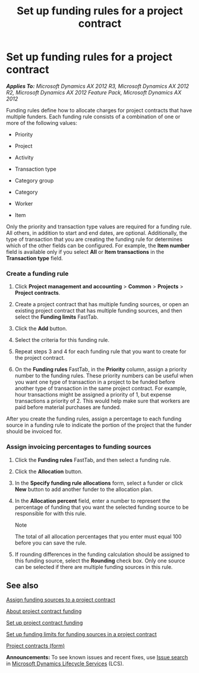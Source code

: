 ﻿---
title: Set up funding rules for a project contract
TOCTitle: Set up funding rules for a project contract
ms:assetid: b194fea3-9cfc-474e-860d-3fda41eceb5d
ms:mtpsurl: https://technet.microsoft.com/en-us/library/Hh242721(v=AX.60)
ms:contentKeyID: 36058981
ms.date: 04/18/2014
mtps_version: v=AX.60
f1_keywords:
- advanced funding
- funding rules
- project contract
- funding rule allocation
---

# Set up funding rules for a project contract 


_**Applies To:** Microsoft Dynamics AX 2012 R3, Microsoft Dynamics AX 2012 R2, Microsoft Dynamics AX 2012 Feature Pack, Microsoft Dynamics AX 2012_

Funding rules define how to allocate charges for project contracts that have multiple funders. Each funding rule consists of a combination of one or more of the following values:

  - Priority

  - Project

  - Activity

  - Transaction type

  - Category group

  - Category

  - Worker

  - Item

Only the priority and transaction type values are required for a funding rule. All others, in addition to start and end dates, are optional. Additionally, the type of transaction that you are creating the funding rule for determines which of the other fields can be configured. For example, the **Item number** field is available only if you select **All** or **Item transactions** in the **Transaction type** field.

### Create a funding rule

1.  Click **Project management and accounting** \> **Common** \> **Projects** \> **Project contracts**.

2.  Create a project contract that has multiple funding sources, or open an existing project contract that has multiple funding sources, and then select the **Funding limits** FastTab.

3.  Click the **Add** button.

4.  Select the criteria for this funding rule.

5.  Repeat steps 3 and 4 for each funding rule that you want to create for the project contract.

6.  On the **Funding rules** FastTab, in the **Priority** column, assign a priority number to the funding rules. These priority numbers can be useful when you want one type of transaction in a project to be funded before another type of transaction in the same project contract. For example, hour transactions might be assigned a priority of 1, but expense transactions a priority of 2. This would help make sure that workers are paid before material purchases are funded.

After you create the funding rules, assign a percentage to each funding source in a funding rule to indicate the portion of the project that the funder should be invoiced for.

### Assign invoicing percentages to funding sources

1.  Click the **Funding rules** FastTab, and then select a funding rule.

2.  Click the **Allocation** button.

3.  In the **Specify funding rule allocations** form, select a funder or click **New** button to add another funder to the allocation plan.

4.  In the **Allocation percent** field, enter a number to represent the percentage of funding that you want the selected funding source to be responsible for with this rule.
    

    > [!NOTE]
    > <P>The total of all allocation percentages that you enter must equal 100 before you can save the rule.</P>



5.  If rounding differences in the funding calculation should be assigned to this funding source, select the **Rounding** check box. Only one source can be selected if there are multiple funding sources in this rule.

## See also

[Assign funding sources to a project contract](assign-funding-sources-to-a-project-contract.md)

[About project contract funding](about-project-contract-funding.md)

[Set up project contract funding](set-up-project-contract-funding.md)

[Set up funding limits for funding sources in a project contract](set-up-funding-limits-for-funding-sources-in-a-project-contract.md)

[Project contracts (form)](https://technet.microsoft.com/en-us/library/aa586038\(v=ax.60\))

  
**Announcements:** To see known issues and recent fixes, use [Issue search](http://go.microsoft.com/fwlink/?linkid=389258) in [Microsoft Dynamics Lifecycle Services](http://go.microsoft.com/fwlink/?linkid=306505) (LCS).

